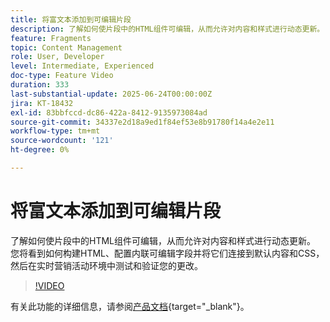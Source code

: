 ```yaml
---
title: 将富文本添加到可编辑片段
description: 了解如何使片段中的HTML组件可编辑，从而允许对内容和样式进行动态更新。 您将看到如何构建HTML、配置内联可编辑字段并将它们连接到默认内容和CSS，然后在实时营销活动环境中测试和验证您的更改。
feature: Fragments
topic: Content Management
role: User, Developer
level: Intermediate, Experienced
doc-type: Feature Video
duration: 333
last-substantial-update: 2025-06-24T00:00:00Z
jira: KT-18432
exl-id: 83bbfccd-dc86-422a-8412-9135973084ad
source-git-commit: 34337e2d18a9ed1f84ef53e8b91780f14a4e2e11
workflow-type: tm+mt
source-wordcount: '121'
ht-degree: 0%

---
```



# 将富文本添加到可编辑片段

了解如何使片段中的HTML组件可编辑，从而允许对内容和样式进行动态更新。 您将看到如何构建HTML、配置内联可编辑字段并将它们连接到默认内容和CSS，然后在实时营销活动环境中测试和验证您的更改。

>[!VIDEO](https://video.tv.adobe.com/v/3464363/?learn=on&enablevpops)

有关此功能的详细信息，请参阅[产品文档](https://experienceleague.adobe.com/zh-hans/docs/journey-optimizer/using/content-management/fragments/customizable-fragments){target="_blank"}。
